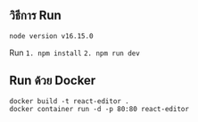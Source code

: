 ## วิธีการ Run
```
node version v16.15.0
```

Run
`1. npm install`
`2. npm run dev`


## Run ด้วย Docker

```
docker build -t react-editor .
docker container run -d -p 80:80 react-editor
```
